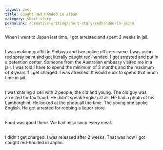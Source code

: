 ```yaml
---
layout: post
title: Caught Red Handed in Japan
category: short-story
permalink: /creative-writing/short-story/redhanded-in-japan
---
```


When I went to Japan last time, I got arrested and spent 2 weeks in jail.
<br /><br />

I was making graffiti in Shibuya and two police officers came. I was using red spray paint and got literally caught red-handed. I got arrested and put in a detention center. Someone from the Australian embassy visited me in a jail. I was told I have to spend the minimum of 3 months and the maximum of 8 years if I get charged. I was stressed. It would suck to spend that much time in jail.
<br /><br />

I was sharing a cell with 2 people, the old and young. The old guy was arrested for tax fraud. He didn't speak English at all. He had a photo of his Lamborghini. He looked at the photo all the time. The young one spoke English. He got arrested for robbing a liquor store.
<br /><br />

Food was good there. We had miso soup every meal.
<br /><br />

I didn't get charged. I was released after 2 weeks. That was how I got caught red-handed in Japan.
<br /><br />
